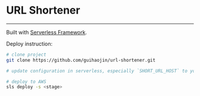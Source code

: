 # URL Shortener

---

Built with [Serverless Framework](https://serverless.com/).

Deploy instruction:

```bash
# clone project
git clone https://github.com/guihaojin/url-shortener.git

# update configuration in serverless, especially `SHORT_URL_HOST` to your domain.

# deploy to AWS
sls deploy -s <stage>
```

